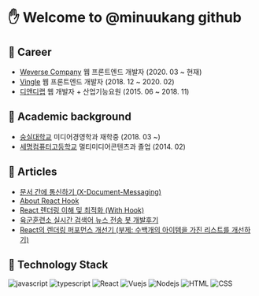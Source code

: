 # :hand: Welcome to @minuukang github

## :office: Career

- [Weverse Company](https://benx.co/) 웹 프론트엔드 개발자 (2020. 03 ~ 현재)
- [Vingle](https://www.vingle.net/) 웹 프론트엔드 개발자 (2018. 12 ~ 2020. 02)
- [디앤디랩](https://www.dnd-lab.com/index) 웹 개발자 + 산업기능요원 (2015. 06 ~ 2018. 11)

## :school: Academic background

- [숭실대학교](https://ssu.ac.kr/) 미디어경영학과 재학중 (2018. 03 ~)
- [세명컴퓨터고등학교](http://smc.sen.hs.kr/index.do) 멀티미디어콘텐츠과 졸업 (2014. 02)

## :memo: Articles

- [문서 간에 통신하기 (X-Document-Messaging)](https://minuukang.github.io/2017/11/29/x-document-messaging/)
- [About React Hook](https://medium.com/vingle-tech-blog/react-hook-ec3f25c2d8fa)
- [React 렌더링 이해 및 최적화 (With Hook)](https://medium.com/vingle-tech-blog/react-%EB%A0%8C%EB%8D%94%EB%A7%81-%EC%9D%B4%ED%95%B4%ED%95%98%EA%B8%B0-f255d6569849)
- [육군훈련소 실시간 검색어 뉴스 전송 봇 개발후기](https://minukang.medium.com/%EC%9C%A1%EA%B5%B0%ED%9B%88%EB%A0%A8%EC%86%8C-%EC%8B%A4%EC%8B%9C%EA%B0%84-%EA%B2%80%EC%83%89%EC%96%B4-%EB%89%B4%EC%8A%A4-%EC%A0%84%EC%86%A1-%EB%B4%87-%EA%B0%9C%EB%B0%9C%ED%9B%84%EA%B8%B0-f0c178a4e4dc)
- [React의 렌더링 퍼포먼스 개선기 (부제: 수백개의 아이템을 가진 리스트를 개선하기)](https://medium.com/p/8403a6c47b1c)

## :wrench: Technology Stack

![javascript](https://img.shields.io/badge/Javascript-333)
![typescript](https://img.shields.io/badge/Typescript-333)
![React](https://img.shields.io/badge/React-4fc08d)
![Vuejs](https://img.shields.io/badge/Vuejs-4fc08d)
![Nodejs](https://img.shields.io/badge/Nodejs-43853d)
![HTML](https://img.shields.io/badge/HTML-23857f)
![CSS](https://img.shields.io/badge/CSS-23857f)
